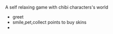 A self relaxing game with chibi characters's world

- greet
- smile,pet,collect points to buy skins
- 
